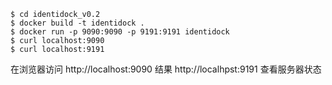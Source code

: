 ```shell
$ cd identidock_v0.2
$ docker build -t identidock .
$ docker run -p 9090:9090 -p 9191:9191 identidock
$ curl localhost:9090
$ curl localhost:9191
```
在浏览器访问
http://localhost:9090 结果
http://localhpst:9191 查看服务器状态
